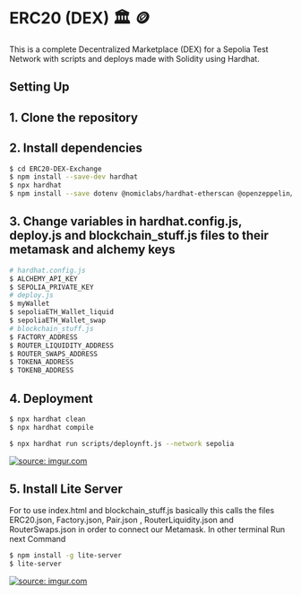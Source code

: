 # ERC20 (DEX) 🏛️ 🪙 

This is a complete Decentralized Marketplace (DEX) for a Sepolia Test Network  with scripts and deploys made with Solidity using Hardhat.

## Setting Up


## 1. Clone the repository

## 2. Install dependencies

```bash
$ cd ERC20-DEX-Exchange
$ npm install --save-dev hardhat
$ npx hardhat
$ npm install --save dotenv @nomiclabs/hardhat-etherscan @openzeppelin/contracts @nomicfoundation/hardhat-toolbox
```
## 3. Change variables in hardhat.config.js, deploy.js and blockchain_stuff.js files to their metamask and alchemy keys 

```bash
# hardhat.config.js
$ ALCHEMY_API_KEY
$ SEPOLIA_PRIVATE_KEY
# deploy.js
$ myWallet
$ sepoliaETH_Wallet_liquid
$ sepoliaETH_Wallet_swap
# blockchain_stuff.js
$ FACTORY_ADDRESS
$ ROUTER_LIQUIDITY_ADDRESS
$ ROUTER_SWAPS_ADDRESS
$ TOKENA_ADDRESS
$ TOKENB_ADDRESS

```

## 4. Deployment
```bash
$ npx hardhat clean
$ npx hardhat compile
```

``` bash
$ npx hardhat run scripts/deploynft.js --network sepolia
```

<a href="https://imgur.com/3uQFfbn"><img src="https://i.imgur.com/3uQFfbn.gif" title="source: imgur.com" /></a>


## 5. Install Lite Server

 For to use index.html and blockchain_stuff.js basically this calls the files ERC20.json, Factory.json, Pair.json , RouterLiquidity.json and RouterSwaps.json in order to connect our Metamask. In other terminal Run next Command


``` bash
$ npm install -g lite-server
$ lite-server
```

<a href="https://imgur.com/7taYyBj"><img src="https://i.imgur.com/7taYyBj.gif" title="source: imgur.com" /></a>
